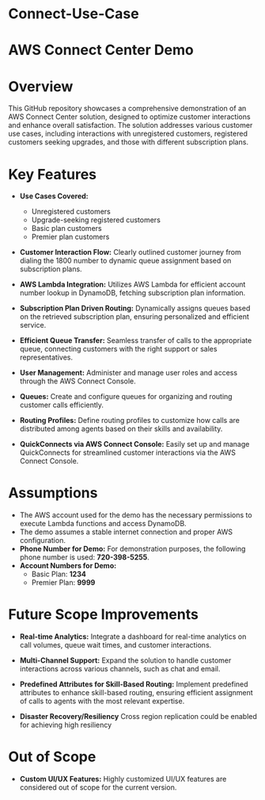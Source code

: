 # Connect-Use-Case
# AWS Connect Center Demo
# Overview
This GitHub repository showcases a comprehensive demonstration of an AWS Connect Center solution, designed to optimize customer interactions and enhance overall satisfaction. The solution addresses various customer use cases, including interactions with unregistered customers, registered customers seeking upgrades, and those with different subscription plans.

# Key Features

- **Use Cases Covered:**
    - Unregistered customers
    - Upgrade-seeking registered customers
    - Basic plan customers
    - Premier plan customers

- **Customer Interaction Flow:**
  Clearly outlined customer journey from dialing the 1800 number to dynamic queue assignment based on subscription plans.

- **AWS Lambda Integration:**
  Utilizes AWS Lambda for efficient account number lookup in DynamoDB, fetching subscription plan information.

- **Subscription Plan Driven Routing:**
  Dynamically assigns queues based on the retrieved subscription plan, ensuring personalized and efficient service.

- **Efficient Queue Transfer:**
  Seamless transfer of calls to the appropriate queue, connecting customers with the right support or sales representatives.

- **User Management:**
  Administer and manage user roles and access through the AWS Connect Console.

- **Queues:**
  Create and configure queues for organizing and routing customer calls efficiently.

- **Routing Profiles:**
  Define routing profiles to customize how calls are distributed among agents based on their skills and availability.

- **QuickConnects via AWS Connect Console:**
  Easily set up and manage QuickConnects for streamlined customer interactions via the AWS Connect Console.

# Assumptions

- The AWS account used for the demo has the necessary permissions to execute Lambda functions and access DynamoDB.
- The demo assumes a stable internet connection and proper AWS configuration.
- **Phone Number for Demo:** For demonstration purposes, the following phone number is used: **720-398-5255**.
- **Account Numbers for Demo:**
    - Basic Plan: **1234**
    - Premier Plan: **9999**

# Future Scope Improvements

- **Real-time Analytics:**
  Integrate a dashboard for real-time analytics on call volumes, queue wait times, and customer interactions.

- **Multi-Channel Support:**
  Expand the solution to handle customer interactions across various channels, such as chat and email.

- **Predefined Attributes for Skill-Based Routing:**
  Implement predefined attributes to enhance skill-based routing, ensuring efficient assignment of calls to agents with the most relevant expertise.

- **Disaster Recovery/Resiliency**
  Cross region replication could be enabled for achieving high resiliency

# Out of Scope

- **Custom UI/UX Features:**
  Highly customized UI/UX features are considered out of scope for the current version.
